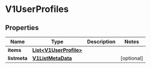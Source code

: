 # V1UserProfiles

## Properties
Name | Type | Description | Notes
------------ | ------------- | ------------- | -------------
**items** | [**List&lt;V1UserProfile&gt;**](V1UserProfile.md) |  | 
**listmeta** | [**V1ListMetaData**](V1ListMetaData.md) |  |  [optional]
